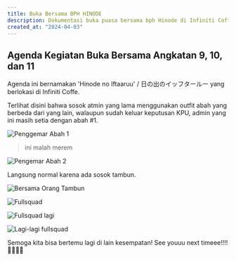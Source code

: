 ```yaml
---
title: Buka Bersama BPH HINODE
description: Dokumentasi buka puasa bersama bph Hinode di Infiniti Coffee pada 3 April 2023
created_at: "2024-04-03"
---
```


## Agenda Kegiatan Buka Bersama Angkatan 9, 10, dan 11

Agenda ini bernamakan 'Hinode no Iftaaruu' / 日の出のイッフタールー yang berlokasi di Infiniti Coffe.

Terlihat disini bahwa sosok atmin yang lama menggunakan outfit abah yang berbeda dari yang lain, walaupun sudah keluar keputusan KPU, admin yang ini masih setia dengan abah #1.

![Penggemar Abah 1](../../assets/galeri/20240403-bukber-terakhir/1.jpg)

> ini malah merem

![Pengemar Abah 2](../../assets/galeri/20240403-bukber-terakhir/2.jpg)

Langsung normal karena ada sosok tambun.

![Bersama Orang Tambun](../../assets/galeri/20240403-bukber-terakhir/3.jpg)

![Fullsquad](../../assets/galeri/20240403-bukber-terakhir/4.jpg)

![Fullsquad lagi](../../assets/galeri/20240403-bukber-terakhir/5.jpg)

![Lagi-lagi fullsquad](../../assets/galeri/20240403-bukber-terakhir/6.jpg)

Semoga kita bisa bertemu lagi di lain kesempatan! See youuu next timeee!!!! 💖💖💖💖
